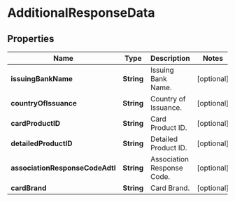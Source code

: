 

# AdditionalResponseData

## Properties

Name | Type | Description | Notes
------------ | ------------- | ------------- | -------------
**issuingBankName** | **String** | Issuing Bank Name. |  [optional]
**countryOfIssuance** | **String** | Country of Issuance. |  [optional]
**cardProductID** | **String** | Card Product ID. |  [optional]
**detailedProductID** | **String** | Detailed Product ID. |  [optional]
**associationResponseCodeAdtl** | **String** | Association Response Code. |  [optional]
**cardBrand** | **String** | Card Brand. |  [optional]




